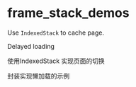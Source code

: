 # frame_stack_demos

Use `IndexedStack` to cache page.

Delayed loading


使用IndexedStack 实现页面的切换

封装实现懒加载的示例
